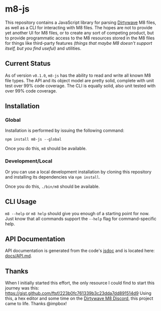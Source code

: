 # m8-js

This repository contains a JavaScript library for parsing [Dirtywave][dirtywave] M8 files, as well as a CLI for
interacting with M8 files.  The hopes are not to provide yet another UI for M8 files, or to create any sort of
competing product, but to provide programmatic access to the M8 resources stored in the M8 files for things like
third-party features _(things that maybe M8 doesn't support itself, but you find useful)_ and utilities.

## Current Status

As of version `v0.1.0`, `m8-js` has the ability to read and write all known M8 file types. The API and its object model
are pretty solid, complete with unit test over 99% code coverage. The CLI is equally solid, also unit tested with over
99% code coverage.


## Installation

### Global

Installation is performed by issuing the following command:

```
npm install m8-js --global
```

Once you do this, `m8` should be available.

### Development/Local

Or you can use a local development installation by cloning this repository and installing its dependencies via
`npm install`.

Once you do this, `./bin/m8` should be available.

## CLI Usage

`m8 --help` or `m8 help` should give you enough of a starting point for now.  Just know that all commands support the
`--help` flag for command-specific help.

## API Documentation

API documentation is generated from the code's [jsdoc](https://jsdoc.app/) and is located here:
[docs/API.md](https://github.com/whitlockjc/m8-js/blob/main/docs/API.md).

## Thanks

When I initially started this effort, the only resource I could find to start this journey was this:
<https://gist.github.com/ftsf/223b0fc761339b3c23dda7dd891514d9>  Using this, a hex editor and some time on the
[Dirtywave M8 Discord](https://discord.gg/WEavjFNYHh), this project came to life.  Thanks @impbox!

[dirtywave]: https://dirtywave.com/
